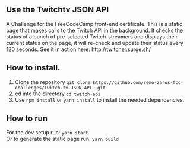 Use the Twitchtv JSON API
-------------------------

A Challenge for the FreeCodeCamp front-end certificate. This is a static page that makes calls to the Twitch API in the background. It checks the status of a bunch of pre-selected Twitch-streamers and displays their current status on the page, it will re-check and update their status every 120 seconds.
See it in action here: http://twitcher.surge.sh/


## How to install.

1. Clone the repository `git clone https://github.com/remo-zaros-fcc-challenges/Twitch.tv-JSON-API-.git`
2. cd into the directory `cd twitch-api`
3. Use `npm install` or `yarn install` to install the needed dependencies.

## How to run 

For the dev setup run: `yarn start`      
Or to generate the static page run: `yarn build`

